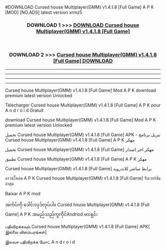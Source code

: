 #DOWNLOAD Cursed house Multiplayer(GMM) v1.4.1.8  [Full Game] A P K [MOD] [NO.ADS] latest version xrmz5



<div align="center">

<h3>DOWNLOAD 1 >>> <a href="https://teeasianyam.web.app?sq=Cursed house Multiplayer(GMM) v1.4.1.8  [Full Game]">DOWNLOAD Cursed house Multiplayer(GMM) v1.4.1.8  [Full Game] </a></h3><br>

<h3>DOWNLOAD 2 >>> <a href="https://teeasianyam.web.app?sq=Cursed house Multiplayer(GMM) v1.4.1.8  [Full Game] ">Cursed house Multiplayer(GMM) v1.4.1.8  [Full Game]  DOWNLOAD </a></h3>

</div>


----------------------------------------------------------

----------------------------------------------------------

----------------------------------------------------------

----------------------------------------------------------


Cursed house Multiplayer(GMM) v1.4.1.8  [Full Game]  Mod A P K download premium latest version Unlocked

Télécharger Cursed house Multiplayer(GMM) v1.4.1.8  [Full Game]  A P K pour A n d r o i d Gratuit

download Cursed house Multiplayer(GMM) v1.4.1.8  [Full Game]  Mod A P K premium latest version Unlocked

تحميل Cursed house Multiplayer(GMM) v1.4.1.8  [Full Game]  APK - تنزيل برنامج Cursed house Multiplayer(GMM) v1.4.1.8  [Full Game]  A P K مهكر

تحميل Cursed house Multiplayer(GMM) v1.4.1.8  [Full Game]  مهكر اخر اصدار

تطبيق Cursed house Multiplayer(GMM) v1.4.1.8  [Full Game]  A P K مهكر

Cursed house Multiplayer(GMM) v1.4.1.8  [Full Game]  برابط مباشر للاندرويد

ดาวน์โหลด A P K Cursed house Multiplayer(GMM) v1.4.1.8  [Full Game]  รับเวอร์ชันล่าสุด

Baixar A P K mod

အက်ပ်ကို ဒေါင်းလုဒ်လုပ်ပါ။ Cursed house Multiplayer(GMM) v1.4.1.8  [Full Game]  A P K အမည်သည်ကူကိုင်Andriod ဗားရှင်း

பதிவிறக்கவும் Cursed house Multiplayer(GMM) v1.4.1.8  [Full Game]  APK[ இல்லை விளம்பரங்கள்] 
 
இலவச பதிவிறக்க மோட் A n d r o i d



